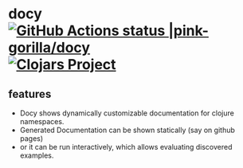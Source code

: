 # docy [![GitHub Actions status |pink-gorilla/docy](https://github.com/pink-gorilla/docy/workflows/CI/badge.svg)](https://github.com/pink-gorilla/docy/actions?workflow=CI)[![Clojars Project](https://img.shields.io/clojars/v/org.pinkgorilla/docy.svg)](https://clojars.org/org.pinkgorilla/docy)


## features

- Docy shows dynamically customizable documentation for clojure namespaces.
- Generated Documentation can be shown statically (say on github pages)
- or it can be run interactively, which allows evaluating discovered examples.



